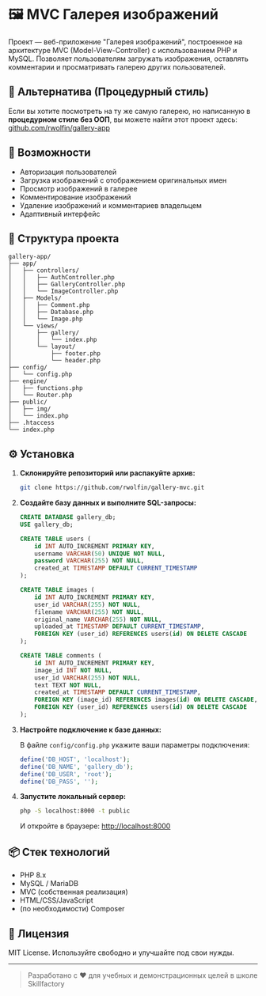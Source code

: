 # 🖼️ MVC Галерея изображений

Проект — веб-приложение "Галерея изображений", построенное на архитектуре MVC (Model-View-Controller) с использованием PHP и MySQL. Позволяет пользователям загружать изображения, оставлять комментарии и просматривать галерею других пользователей.

## 🔁 Альтернатива (Процедурный стиль)

Если вы хотите посмотреть на ту же самую галерею, но написанную в **процедурном стиле без ООП**, вы можете найти этот проект здесь: [github.com/rwolfin/gallery-app](https://github.com/rwolfin/gallery-app)

## 🚀 Возможности

- Авторизация пользователей
- Загрузка изображений с отображением оригинальных имен
- Просмотр изображений в галерее
- Комментирование изображений
- Удаление изображений и комментариев владельцем
- Адаптивный интерфейс

## 📂 Структура проекта

```
gallery-app/
├── app/
│   ├── controllers/
│   │   ├── AuthController.php
│   │   ├── GalleryController.php
│   │   └── ImageController.php
│   ├── Models/
│   │   ├── Comment.php
│   │   ├── Database.php
│   │   └── Image.php
│   └── views/
│       ├── gallery/
│       │   └── index.php
│       └── layout/
│           ├── footer.php
│           └── header.php
├── config/
│   └── config.php
├── engine/
│   ├── functions.php
│   └── Router.php
├── public/
│   ├── img/
│   └── index.php
├── .htaccess
└── index.php
```


## ⚙️ Установка

1. **Склонируйте репозиторий или распакуйте архив:**

   ```bash
   git clone https://github.com/rwolfin/gallery-mvc.git
   ```

2. **Создайте базу данных и выполните SQL-запросы:**

   ```sql
   CREATE DATABASE gallery_db;
   USE gallery_db;

   CREATE TABLE users (
       id INT AUTO_INCREMENT PRIMARY KEY,
       username VARCHAR(50) UNIQUE NOT NULL,
       password VARCHAR(255) NOT NULL,
       created_at TIMESTAMP DEFAULT CURRENT_TIMESTAMP
   );

   CREATE TABLE images (
       id INT AUTO_INCREMENT PRIMARY KEY,
       user_id VARCHAR(255) NOT NULL,
       filename VARCHAR(255) NOT NULL,
       original_name VARCHAR(255) NOT NULL,
       uploaded_at TIMESTAMP DEFAULT CURRENT_TIMESTAMP,
       FOREIGN KEY (user_id) REFERENCES users(id) ON DELETE CASCADE
   );

   CREATE TABLE comments (
       id INT AUTO_INCREMENT PRIMARY KEY,
       image_id INT NOT NULL,
       user_id VARCHAR(255) NOT NULL,
       text TEXT NOT NULL,
       created_at TIMESTAMP DEFAULT CURRENT_TIMESTAMP,
       FOREIGN KEY (image_id) REFERENCES images(id) ON DELETE CASCADE,
       FOREIGN KEY (user_id) REFERENCES users(id) ON DELETE CASCADE
   );
   ```

3. **Настройте подключение к базе данных:**

   В файле `config/config.php` укажите ваши параметры подключения:

   ```php
   define('DB_HOST', 'localhost');
   define('DB_NAME', 'gallery_db');
   define('DB_USER', 'root');
   define('DB_PASS', '');
   ```

4. **Запустите локальный сервер:**

   ```bash
   php -S localhost:8000 -t public
   ```

   И откройте в браузере: [http://localhost:8000](http://localhost:8000)

## 📦 Стек технологий

- PHP 8.x
- MySQL / MariaDB
- MVC (собственная реализация)
- HTML/CSS/JavaScript
- (по необходимости) Composer

## 📝 Лицензия

MIT License. Используйте свободно и улучшайте под свои нужды.

---

> Разработано с ❤️ для учебных и демонстрационных целей в школе Skillfactory